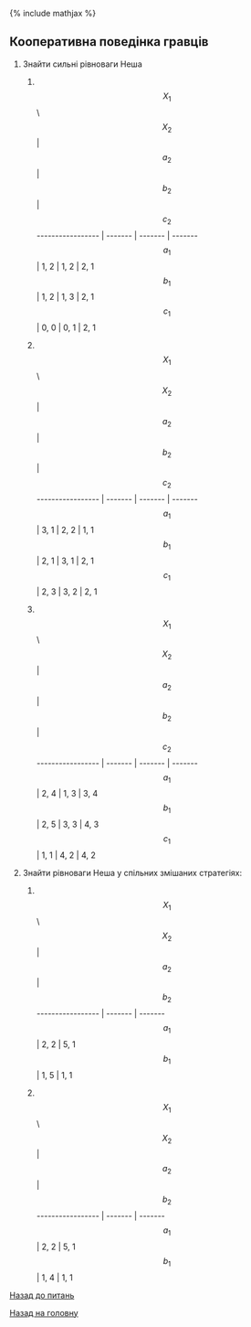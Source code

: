 <!-- 15.05 -->
{% include mathjax %}

## Кооперативна поведінка гравців

1. Знайти сильні рівноваги Неша

	1. &nbsp;
		$$X_1$$ \ $$X_2$$ | $$a_2$$ | $$b_2$$ | $$c_2$$
		----------------- | ------- | ------- | -------
		$$a_1$$           | 1, 2    | 1, 2    | 2, 1
		$$b_1$$           | 1, 2    | 1, 3    | 2, 1
		$$c_1$$           | 0, 0    | 0, 1    | 2, 1
	
	2. &nbsp;
		$$X_1$$ \ $$X_2$$ | $$a_2$$ | $$b_2$$ | $$c_2$$
		----------------- | ------- | ------- | -------
		$$a_1$$           | 3, 1    | 2, 2    | 1, 1
		$$b_1$$           | 2, 1    | 3, 1    | 2, 1
		$$c_1$$           | 2, 3    | 3, 2    | 2, 1

	3. &nbsp;
		$$X_1$$ \ $$X_2$$ | $$a_2$$ | $$b_2$$ | $$c_2$$
		----------------- | ------- | ------- | -------
		$$a_1$$           | 2, 4    | 1, 3    | 3, 4
		$$b_1$$           | 2, 5    | 3, 3    | 4, 3
		$$c_1$$           | 1, 1    | 4, 2    | 4, 2

2. Знайти рівноваги Неша у спільних змішаних стратегіях:
	
	1. &nbsp;
		$$X_1$$ \ $$X_2$$ | $$a_2$$ | $$b_2$$
		----------------- | ------- | -------
		$$a_1$$           | 2, 2    | 5, 1
		$$b_1$$           | 1, 5    | 1, 1
	
	2. &nbsp;
		$$X_1$$ \ $$X_2$$ | $$a_2$$ | $$b_2$$
		----------------- | ------- | -------
		$$a_1$$           | 2, 2    | 5, 1
		$$b_1$$           | 1, 4    | 1, 1

[Назад до питань](README.md)

[Назад на головну](../README.md)
